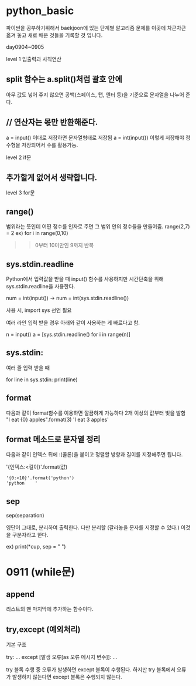 # python_basic

파이썬을 공부하기위해서 baekjoon에 있는 단계별 알고리즘 문제를 이곳에 차근차근
옮겨 놓고 새로 배운 것들을 기록할 것 입니다.

day0904~0905

level 1 입출력과 사칙연산

## split 함수는 a.split()처럼 괄호 안에 
아무 값도 넣어 주지 않으면 공백(스페이스, 탭, 엔터 등)을 
기준으로 문자열을 나누어 준다.

## // 연산자는 몫만 반환해준다.
a = input() 이대로 저장하면 문자열형태로 저장됨
a = int(input()) 이렇게 저장해야 정수형을 저장되어서 수를 활용가능.

level 2 if문

## 추가할게 없어서 생략합니다.

level 3 for문

## range()
범위라는 뜻인데 어떤 정수를 인자로 주면 그 범위 안의 정수들을 만들어줌.
range(2,7) = 2
ex) for i in range(0,10) 
 >> 0부터 10미만인 9까지 반복

## sys.stdin.readline
Python에서 입력값을 받을 때 input() 함수를 사용하지만 시간단축을 위해 sys.stdin.readline을 사용한다.

num = int(input())   ->  num = int(sys.stdin.readline())

사용 시, import sys  선언 필요


여러 라인 입력 받을 경우 아래와 같이 사용하는 게 빠르다고 함.

n = input()
a = [sys.stdin.readline() for i in range(n)]

## sys.stdin: 

여러 줄 입력 받을 때

for line in sys.stdin:
    print(line)

## format
다음과 같이 format함수를 이용하면 깔끔하게 가능하다 2개 이상의 값부터 빛을 발함
"I eat {0} apples".format(3)
'I eat 3 apples'

## format 메소드로 문자열 정리

다음과 같이 인덱스 뒤에 :(콜론)을 붙이고 정렬할 방향과 길이를 지정해주면 됩니다.

'{인덱스:<길이}'.format(값)

    '{0:<10}'.format('python')
    'python    '

## sep

sep(separation) 
 
영단어 그대로, 분리하여 출력한다. 다만 분리할 (갈라놓을 문자를 지정할 수 있다.) 이것을 구분자라고 한다.

 ex) print(*cup, sep = " ")

# 0911 (while문)

 ## append 
 
 리스트의 맨 마지막에 추가하는 함수이다.

 ## try,except (예외처리)

기본 구조

try:
    ...
except [발생 오류[as 오류 메시지 변수]]:
    ...

try 블록 수행 중 오류가 발생하면 except 블록이 수행된다. 하지만 try 블록에서 오류가 발생하지 않는다면 except 블록은 수행되지 않는다.